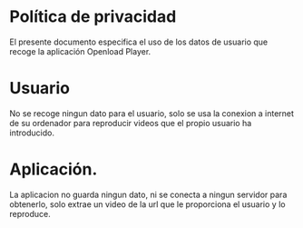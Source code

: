 # Política de privacidad
El presente documento especifica el uso de los datos de usuario que recoge la aplicación Openload Player.

# Usuario
No se recoge ningun dato para el usuario, solo se usa la conexion a internet de su ordenador para reproducir videos que el propio usuario ha introducido.

# Aplicación.
La aplicacion no guarda ningun dato, ni se conecta a ningun servidor para obtenerlo, solo extrae un video de la url que le proporciona el usuario y lo reproduce.

